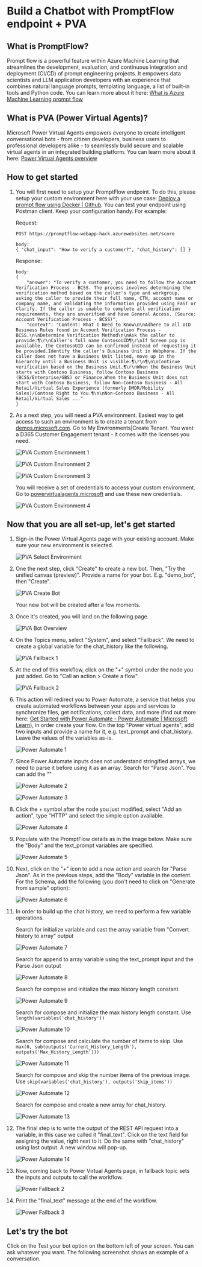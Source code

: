 # Build a Chatbot with PromptFlow endpoint + PVA

## What is PromptFlow?

Prompt flow is a powerful feature within Azure Machine Learning that streamlines the development, evaluation, and continuous integration and deployment (CI/CD) of prompt engineering projects. It empowers data scientists and LLM application developers with an experience that combines natural language prompts, templating language, a list of built-in tools and Python code.
You can learn more about it here: [What is Azure Machine Learning prompt flow](https://learn.microsoft.com/en-us/azure/machine-learning/prompt-flow/overview-what-is-prompt-flow?view=azureml-api-2)

## What is PVA (Power Virtual Agents)?

Microsoft Power Virtual Agents empowers everyone to create intelligent conversational bots - from citizen developers,
business users to professional developers alike - to seamlessly build secure and scalable virtual agents in an integrated
building platform. You can learn more about it here: [Power Virtual Agents overview](https://learn.microsoft.com/en-us/power-virtual-agents/fundamentals-what-is-power-virtual-agents)

## How to get started

1. You will first need to setup your PromptFlow endpoint. To do this, please setup your custom environment here with your use case:
[Deploy a prompt flow using Docker | Github](https://github.com/microsoft/promptflow/blob/main/docs/how-to-guides/deploy-a-flow/deploy-using-docker.md). You can test your endpoint using Postman client. Keep your configuration handy. For example:

    Request:

    ```text
    POST https://promptflow-webapp-hack.azurewebsites.net/score

    body:
    { "chat_input": "How to verify a customer?", "chat_history": [] }
    ```

    Response:

    ```text
    body:
    {
        "answer": "To verify a customer, you need to follow the Account Verification Process - BCSS. The process involves determining the verification method based on the caller's type and workgroup, asking the caller to provide their full name, CTN, account name or company name, and validating the information provided using FaST or Clarify. If the caller is unable to complete all verification requirements, they are unverified and have General Access. (Source: Account Verification Process - BCSS)",
        "context": "Content: What I Need to Know\n\nAdhere to all VID Business Rules found in Account Verification Process - BCSS.\n\nDetermine Verification Method\n\nAsk the caller to provide:¶\r\nCaller's full name ContosoUID¶\r\nIf Screen pop is available, the ContosoUID can be confirmed instead of requesting it be provided.Identify the caller's Business Unit in Webphone. If the caller does not have a Business Unit listed, move up in the hierarchy until a Business Unit is visible.¶\r\n¶\n\nContinue verification based on the Business Unit.¶\r\nWhen the Business Unit starts with Contoso Business, follow Contoso Business (BCSS/Enterprise/GBS) or Finance.When the Business Unit does not start with Contoso Business, follow Non-Contoso Business - All Retail/Virtual Sales Experience (formerly DMDR/Mobility Sales)/Contoso Right to You.¶\n\nNon-Contoso Business - All Retail/Virtual Sales ..."
    }
    ```

1. As a next step, you will need a PVA environment. Easiest way to get access to such an environment is to create a tenant from [demos.microsoft.com](demos.microsoft.com). Go to My Environments|Create Tenant. You want a D365 Customer Engagement tenant - it comes with the licenses you need.

    ![PVA Custom Environment 1](docs/pva-custom-environment-1.png)

    ![PVA Custom Environment 2](docs/pva-custom-environment-2.png)

    ![PVA Custom Environment 3](docs/pva-custom-environment-3.png)

    You will receive a set of credentials to access your custom environment. Go to [powervirtualagents.microsoft](https://powervirtualagents.microsoft.com/en-us/signin/) and use these new credentials.

   ![PVA Custom Environment 4](docs/pva-custom-environment-4.png)

## Now that you are all set-up, let's get started

1. Sign-in the Power Virtual Agents page with your existing account. Make sure your new environment is selected.

    ![PVA Select Environment](docs/pva-select-environment.png)

1. One the next step, click "Create" to create a new bot. Then, "Try the unified canvas (preview)". Provide a name for your bot.
E.g. "demo_bot", then "Create".

    ![PVA Create Bot](docs/pva-create-bot.png)

    Your new bot will be created after a few moments.

1. Once it's created, you will land on the following page.

    ![PVA Bot Overview](docs/pva-bot-overview.png)

1. On the Topics menu, select "System", and select "Fallback". We need to create a global variable for the chat_history like the following.

    ![PVA Fallback 1](docs/pva-fallback-1.png)

1. At the end of this workflow, click on the "+" symbol under the node you just added. Go to "Call an action > Create a flow".

    ![PVA Fallback 2](docs/pva-fallback-2.png)

1. This action will redirect you to Power Automate, a service that helps you create automated workflows between your
apps and services to synchronize files, get notifications, collect data, and more (find out more here: [Get Started with Power Automate - Power Automate | Microsoft Learn](https://learn.microsoft.com/en-us/power-automate/getting-started)), in order create
your flow. On the top "Power virtual agents", add two inputs and provide a name for it, e.g. text_prompt and chat_history. Leave the values of the variables as-is.

    ![Power Automate 1](docs/power-automate-1.png)

1. Since Power Automate inputs does not understand stringified arrays, we need to parse it before using it as an array. Search for "Parse Json". You can add the ""

    ![Power Automate 2](docs/power-automate-2.png)

    ![Power Automate 3](docs/power-automate-3.png)

1. Click the + symbol after the node you just modified, select "Add an action", type "HTTP" and select the simple option
available.

    ![Power Automate 4](docs/power-automate-4.png)

1. Populate with the PromptFlow details as in the image below. Make sure the "Body" and the text_prompt variables are specified.

    ![Power Automate 5](docs/power-automate-5.png)

1. Next, click on the "+" icon to add a new action and search for "Parse Json". As in the previous steps, add the "Body" variable in the content. For the Schema, add the following (you don't need to click on "Generate from sample" option):

    ![Power Automate 6](docs/power-automate-6.png)

1. In order to build up the chat history, we need to perform a few variable operations.

    Search for initialize variable and cast the array variable from "Convert history to array" output

    ![Power Automate 7](docs/power-automate-7.png)

    Search for append to array variable using the text_prompt input and the Parse Json output

    ![Power Automate 8](docs/power-automate-8.png)

    Search for compose and initialize the max history length constant

    ![Power Automate 9](docs/power-automate-9.png)

    Search for compose and initialize the max history length constant. Use `length(variables('chat_history'))`

    ![Power Automate 10](docs/power-automate-10.png)

    Search for compose and calculate the number of items to skip. Use `max(0, sub(outputs('Current_History_Length'), outputs('Max_History_Length')))`

    ![Power Automate 11](docs/power-automate-11.png)

    Search for compose and skip the number items of the previous image. Use `skip(variables('chat_history'), outputs('Skip_items'))`

    ![Power Automate 12](docs/power-automate-12.png)

    Search for compose and create a new array for chat_history.

    ![Power Automate 13](docs/power-automate-13.png)

1. The final step is to write the output of the REST API request into a variable, in this case we called it "final_text". Click
on the text field for assigning the value, right next to it. Do the same with "chat_history" using last output. A new window will pop-up.

    ![Power Automate 14](docs/power-automate-14.png)

1. Now, coming back to Power Virtual Agents page, in fallback topic sets the inputs and outputs to call the workflow.

    ![Power Fallback 2](docs/pva-fallback-2.png)

1. Print the "final_text" message at the end of the workflow.

    ![Power Fallback 3](docs/pva-fallback-3.png)

## Let's try the bot

Click on the Test your bot option on the bottom left of your screen. You can ask whatever you want. The following screenshot
shows an example of a conversation.
